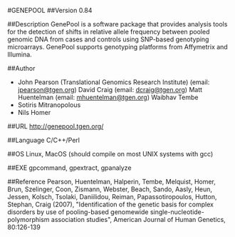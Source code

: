 #GENEPOOL
##Version
0.84

##Description
GenePool is a software package that provides analysis tools for the detection of shifts in relative allele frequency between pooled genomic DNA from cases and controls using SNP-based genotyping microarrays. GenePool supports genotyping platforms from Affymetrix and Illumina.

##Author
* John Pearson (Translational Genomics Research Institute) (email: jpearson@tgen.org) David Craig (email: dcraig@tgen.org) Matt Huentelman (email: mhuentelman@tgen.org) Waibhav Tembe
* Sotiris Mitranopolous
* Nils Homer

##URL
http://genepool.tgen.org/

##Language
C/C++/Perl

##OS
Linux, MacOS (should compile on most UNIX systems with gcc)

##EXE
gpcommand, gpextract, gpanalyze

##Reference
Pearson, Huentelman, Halperin, Tembe, Melquist, Homer, Brun, Szelinger, Coon, Zismann, Webster, Beach, Sando, Aasly, Heun, Jessen, Kolsch, Tsolaki, Daniilidou, Reiman, Papassotiropoulos, Hutton, Stephan, Craig (2007), "Identification of the genetic basis for complex disorders by use of pooling-based genomewide single-nucleotide-polymorphism association studies", American Journal of Human Genetics, 80:126-139

